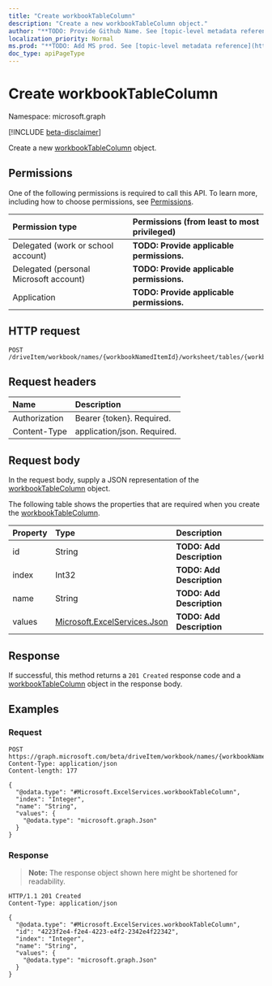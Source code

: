 ```yaml
---
title: "Create workbookTableColumn"
description: "Create a new workbookTableColumn object."
author: "**TODO: Provide Github Name. See [topic-level metadata reference](https://msgo.azurewebsites.net/add/document/guidelines/metadata.html#topic-level-metadata)**"
localization_priority: Normal
ms.prod: "**TODO: Add MS prod. See [topic-level metadata reference](https://msgo.azurewebsites.net/add/document/guidelines/metadata.html#topic-level-metadata)**"
doc_type: apiPageType
---
```


# Create workbookTableColumn
Namespace: microsoft.graph

[!INCLUDE [beta-disclaimer](../../includes/beta-disclaimer.md)]

Create a new [workbookTableColumn](../resources/workbooktablecolumn.md) object.

## Permissions
One of the following permissions is required to call this API. To learn more, including how to choose permissions, see [Permissions](/graph/permissions-reference).

|Permission type|Permissions (from least to most privileged)|
|:---|:---|
|Delegated (work or school account)|**TODO: Provide applicable permissions.**|
|Delegated (personal Microsoft account)|**TODO: Provide applicable permissions.**|
|Application|**TODO: Provide applicable permissions.**|

## HTTP request

<!-- {
  "blockType": "ignored"
}
-->
``` http
POST /driveItem/workbook/names/{workbookNamedItemId}/worksheet/tables/{workbookTableId}/columns
```

## Request headers
|Name|Description|
|:---|:---|
|Authorization|Bearer {token}. Required.|
|Content-Type|application/json. Required.|

## Request body
In the request body, supply a JSON representation of the [workbookTableColumn](../resources/workbooktablecolumn.md) object.

The following table shows the properties that are required when you create the [workbookTableColumn](../resources/workbooktablecolumn.md).

|Property|Type|Description|
|:---|:---|:---|
|id|String|**TODO: Add Description**|
|index|Int32|**TODO: Add Description**|
|name|String|**TODO: Add Description**|
|values|[Microsoft.ExcelServices.Json](../resources/json.md)|**TODO: Add Description**|



## Response

If successful, this method returns a `201 Created` response code and a [workbookTableColumn](../resources/workbooktablecolumn.md) object in the response body.

## Examples

### Request
<!-- {
  "blockType": "request",
  "name": "create_workbooktablecolumn_from_"
}
-->
``` http
POST https://graph.microsoft.com/beta/driveItem/workbook/names/{workbookNamedItemId}/worksheet/tables/{workbookTableId}/columns
Content-Type: application/json
Content-length: 177

{
  "@odata.type": "#Microsoft.ExcelServices.workbookTableColumn",
  "index": "Integer",
  "name": "String",
  "values": {
    "@odata.type": "microsoft.graph.Json"
  }
}
```


### Response
>**Note:** The response object shown here might be shortened for readability.
<!-- {
  "blockType": "response",
  "truncated": true,
  "@odata.type": "Microsoft.ExcelServices.workbookTableColumn"
}
-->
``` http
HTTP/1.1 201 Created
Content-Type: application/json

{
  "@odata.type": "#Microsoft.ExcelServices.workbookTableColumn",
  "id": "4223f2e4-f2e4-4223-e4f2-2342e4f22342",
  "index": "Integer",
  "name": "String",
  "values": {
    "@odata.type": "microsoft.graph.Json"
  }
}
```

